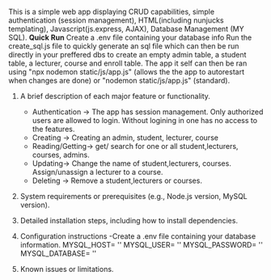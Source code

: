 This is  a simple web app displaying CRUD capabilities, simple authentication (session management), HTML(including nunjucks templating), Javascript(js.express, AJAX), Database Management (MY SQL).
**Quick Run**
Create a .env file containing your database info
  Run the create_sql.js file to quickly generate an sql file which can then be run directly in your preffered dbs to create an empty admin table, a student table, a lecturer, course and enroll table.
  The app it self can then be ran using "npx nodemon static/js/app.js" (allows the the app to autorestart when changes are done) or "nodemon static/js/app.js" (standard).

1. A brief description of each major feature or functionality.
      - Authentication -> The app has session management. Only authorized users are allowed to login. Without logining in one has no access to the features.
      - Creating -> Creating an admin, student, lecturer, course
      - Reading/Getting-> get/ search for one or all student,lecturers, courses, admins.
      - Updating-> Change the name of student,lecturers, courses. Assign/unassign a lecturer to a course.
      - Deleting  -> Remove a student,lecturers or courses.
    
3. System requirements or prerequisites (e.g., Node.js version, MySQL version).
4. Detailed installation steps, including how to install dependencies.
5. Configuration instructions
   -Create a .env file containing your database information.
    MYSQL_HOST= ''
    MYSQL_USER= ''
    MYSQL_PASSWORD= ''
    MYSQL_DATABASE= ''
6. Known issues or limitations.
